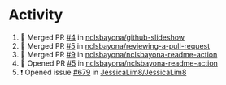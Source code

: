 # Activity
<!--START_SECTION:activity-->
1. 🎉 Merged PR [#4](https://github.com/nclsbayona/github-slideshow/pull/4) in [nclsbayona/github-slideshow](https://github.com/nclsbayona/github-slideshow)
2. 🎉 Merged PR [#5](https://github.com/nclsbayona/reviewing-a-pull-request/pull/5) in [nclsbayona/reviewing-a-pull-request](https://github.com/nclsbayona/reviewing-a-pull-request)
3. 🎉 Merged PR [#9](https://github.com/nclsbayona/nclsbayona-readme-action/pull/9) in [nclsbayona/nclsbayona-readme-action](https://github.com/nclsbayona/nclsbayona-readme-action)
4. 💪 Opened PR [#5](https://github.com/nclsbayona/nclsbayona-readme-action/pull/5) in [nclsbayona/nclsbayona-readme-action](https://github.com/nclsbayona/nclsbayona-readme-action)
5. ❗️ Opened issue [#679](https://github.com/JessicaLim8/JessicaLim8/issues/679) in [JessicaLim8/JessicaLim8](https://github.com/JessicaLim8/JessicaLim8)
<!--END_SECTION:activity-->
